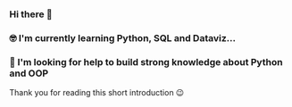 ### Hi there 👋

### 🤓 I'm currently learning Python, SQL and Dataviz... 
### 🥺 I'm looking for help to build strong knowledge about Python and OOP

Thank you for reading this short introduction 😉

<!--
**Patchoukette/patchoukette** is a ✨ _special_ ✨ repository because its `README.md` (this file) appears on your GitHub profile.

Here are some ideas to get you started:

- 🔭 I’m currently working on ...
- 🌱 I’m currently learning ...
- 👯 I’m looking to collaborate on ...
- 🤔 I’m looking for help with ...
- 💬 Ask me about ...
- 📫 How to reach me: ...
- 😄 Pronouns: ...
- ⚡ Fun fact: ...
-->

